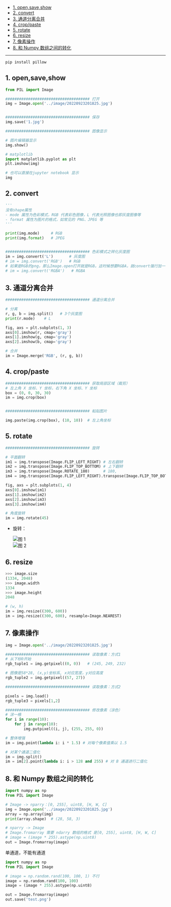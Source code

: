 - [1. open,save,show](#1-opensaveshow)
- [2. convert](#2-convert)
- [3. 通道分离合并](#3-通道分离合并)
- [4. crop/paste](#4-croppaste)
- [5. rotate](#5-rotate)
- [6. resize](#6-resize)
- [7. 像素操作](#7-像素操作)
- [8. 和 Numpy 数组之间的转化](#8-和-numpy-数组之间的转化)

---

```bash
pip install pillow
```

## 1. open,save,show
```python
from PIL import Image

##################################### 打开
img = Image.open('../image/20220923201825.jpg')


##################################### 保存
img.save('1.jpg')

##################################### 图像显示

# 图片编辑器显示
img.show()

# matplotlib
import matplotlib.pyplot as plt
plt.imshow(img)

# 也可以直接在jupyter notebook 显示
img
```

## 2. convert
```python
'''
没有shape属性
- mode 属性为色彩模式，RGB 代表彩色图像，L 代表光照图像也即灰度图像等
- format 属性为图片的格式，如常见的 PNG、JPEG 等
'''

print(img.mode)     # RGB
print(img.format)   # JPEG


##################################### 色彩模式之转化灰度图
im = img.convert('L')       # 灰度图
# im = img.convert('RGB')   # RGB
# 如果是RGB的png，那么Image.open打开就是RGB。这时候想要RGBA，就convert强行加一个都是1的alpha
# im = img.convert('RGBA')   # RGBA
```
## 3. 通道分离合并
```python
##################################### 通道分离合并

# 分离
r, g, b = img.split()   # 3个灰度图
print(r.mode)    # L

fig, axs = plt.subplots(1, 3)
axs[0].imshow(r, cmap='gray')
axs[1].imshow(g, cmap='gray')
axs[2].imshow(b, cmap='gray')

# 合并
im = Image.merge('RGB', (r, g, b))
```

## 4. crop/paste

```python
##################################### 获取局部区域（裁剪）
# 左上角 X 坐标、Y 坐标，右下角 X 坐标、Y 坐标
box = (0, 0, 30, 30)
im = img.crop(box)


##################################### 粘贴图片

img.paste(img.crop(box), (10, 10))  # 左上角坐标
```
## 5. rotate

```python
##################################### 旋转

# 平面翻转
im1 = img.transpose(Image.FLIP_LEFT_RIGHT) # 左右翻转
im2 = img.transpose(Image.FLIP_TOP_BOTTOM) # 上下翻转
im3 = img.transpose(Image.ROTATE_180)      # 180, 
im4 = img.transpose(Image.FLIP_LEFT_RIGHT).transpose(Image.FLIP_TOP_BOTTOM) # 左右+上下翻转=180

fig, axs = plt.subplots(1, 4)
axs[0].imshow(im1)
axs[1].imshow(im2)
axs[2].imshow(im3)
axs[3].imshow(im4)

# 角度旋转
im = img.rotate(45)
```
- 旋转：

  ![图 1](https://cdn.jsdelivr.net/gh/sword4869/pic1@main/images/202407062021749.png)  
  ![图 2](https://cdn.jsdelivr.net/gh/sword4869/pic1@main/images/202407062021750.png)  

## 6. resize
```python
>>> image.size
(1334, 2048)
>>> image.width
1334
>>> image.height
2048
```

```python
# (w, h)
im = img.resize((300, 600))
im = img.resize((300, 600), resample=Image.NEAREST)
```

## 7. 像素操作
```python
img = Image.open('../image/20220923201825.jpg')

##################################### 读取像素：方式1
# 从下标0开始
rgb_tuple1 = img.getpixel((0, 0))   # (245, 249, 232)

# 图像是58*28, (x,y)坐标系, x对应宽度，y对应高度
rgb_tuple2 = img.getpixel((57, 27))

##################################### 读取像素：方式2

pixels = img.load()
rgb_tuple3 = pixels[1,2]

##################################### 修改像素（涂色）
# 涂一格
for i in range(10):
    for j in range(10):
        img.putpixel((i, j), (255, 255, 0))

# 整体增强
im = img.point(lambda i: i * 1.5) # 对每个像素值乘以 1.5

# 对某个通道二值化
im = img.split()
im = im[2].point(lambda i: i > 128 and 255) # 对 B 通道进行二值化
```

## 8. 和 Numpy 数组之间的转化
```python
import numpy as np
from PIL import Image

# Image -> nparry：[0, 255], uint8, [H, W, C]
img = Image.open('../image/20220923201825.jpg')
array = np.array(img)
print(array.shape)  # (28, 58, 3)

# nparry -> Image
# Image.fromarray 需要 ndarry 数组的格式 是[0, 255], uint8, [H, W, C]
# image = (image * 255).astype(np.uint8)
out = Image.fromarray(image)
```

单通道，不能有通道

```python
import numpy as np
from PIL import Image

# image = np.random.rand(100, 100, 1) 不行
image = np.random.rand(100, 100)
image = (image * 255).astype(np.uint8)

out = Image.fromarray(image)
out.save('test.png')
```